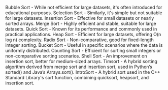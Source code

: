 Bubble Sort - While not efficient for large datasets, it's often introduced for educational purposes.
Selection Sort - Similarly, it's simple but not suitable for large datasets.
Insertion Sort - Effective for small datasets or nearly sorted arrays.
Merge Sort - Highly efficient and stable, suitable for large datasets.
Quick Sort - Known for its performance and commonly used in practical applications.
Heap Sort - Efficient for large datasets, offering O(n log n) complexity.
Radix Sort - Non-comparative, good for fixed-length integer sorting.
Bucket Sort - Useful in specific scenarios where the data is uniformly distributed.
Counting Sort - Efficient for sorting small integers or non-comparative sorting scenarios.
Shell Sort - An improvement on insertion sort, better for medium-sized arrays.
Timsort - A hybrid sorting algorithm derived from merge sort and insertion sort, used in Python’s sorted() and Java’s Arrays.sort().
IntroSort - A hybrid sort used in the C++ Standard Library's sort function, combining quicksort, heapsort, and insertion sort.
